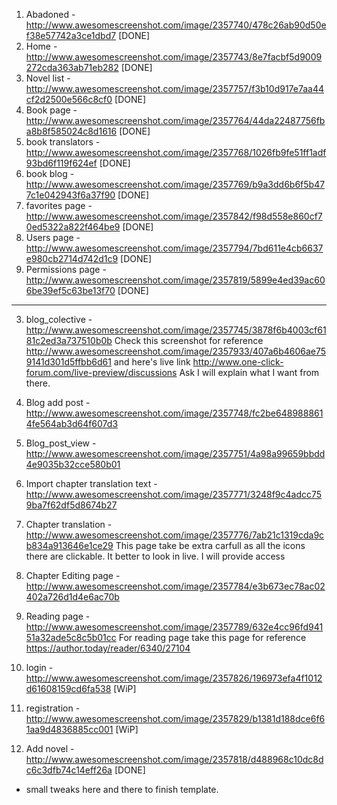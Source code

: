 1. Abadoned - http://www.awesomescreenshot.com/image/2357740/478c26ab90d50ef38e57742a3ce1dbd7 [DONE]
2. Home - http://www.awesomescreenshot.com/image/2357743/8e7facbf5d9009272cda363ab71eb282 [DONE]
6. Novel list - http://www.awesomescreenshot.com/image/2357757/f3b10d917e7aa44cf2d2500e566c8cf0 [DONE]
7. Book page - http://www.awesomescreenshot.com/image/2357764/44da22487756fba8b8f585024c8d1616 [DONE]
8. book translators - http://www.awesomescreenshot.com/image/2357768/1026fb9fe51ff1adf93bd6f119f624ef [DONE]
9. book blog - http://www.awesomescreenshot.com/image/2357769/b9a3dd6b6f5b477c1e042943f6a37f90 [DONE]
19. favorites page - http://www.awesomescreenshot.com/image/2357842/f98d558e860cf70ed5322a822f464be9 [DONE]
14. Users page - http://www.awesomescreenshot.com/image/2357794/7bd611e4cb6637e980cb2714d742d1c9 [DONE]
16. Permissions page - http://www.awesomescreenshot.com/image/2357819/5899e4ed39ac606be39ef5c63be13f70 [DONE]

-----------------------------------------------------------------------------------------------------------------------

3. blog_colective - http://www.awesomescreenshot.com/image/2357745/3878f6b4003cf6181c2ed3a737510b0b
Check this screenshot for reference http://www.awesomescreenshot.com/image/2357933/407a6b4606ae759141d301d5ffbb6d61
and here's live link http://www.one-click-forum.com/live-preview/discussions
Ask I will explain what I want from there.

4. Blog add post - http://www.awesomescreenshot.com/image/2357748/fc2be6489888614fe564ab3d64f607d3
5. Blog_post_view - http://www.awesomescreenshot.com/image/2357751/4a98a99659bbdd4e9035b32cce580b01
10. Import chapter translation text - http://www.awesomescreenshot.com/image/2357771/3248f9c4adcc759ba7f62df5d8674b27
11. Chapter translation - http://www.awesomescreenshot.com/image/2357776/7ab21c1319cda9cb834a913646e1ce29
This page take be extra carfull as all the icons there are clickable. It better to look in live. I will provide access

12. Chapter Editing page - http://www.awesomescreenshot.com/image/2357784/e3b673ec78ac02402a726d1d4e6ac70b
13. Reading page - http://www.awesomescreenshot.com/image/2357789/632e4cc96fd94151a32ade5c8c5b01cc
For reading page take this page for reference https://author.today/reader/6340/27104

17. login - http://www.awesomescreenshot.com/image/2357826/196973efa4f1012d61608159cd6fa538 [WiP]
18. registration - http://www.awesomescreenshot.com/image/2357829/b1381d188dce6f61aa9d4836885cc001 [WiP]
15. Add novel - http://www.awesomescreenshot.com/image/2357818/d488968c10dc8dc6c3dfb74c14eff26a [DONE]


+ small tweaks here and there to finish template.





